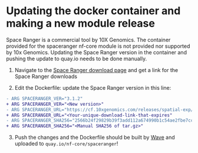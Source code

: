 # Updating the docker container and making a new module release

Space Ranger is a commercial tool by 10X Genomics. The container provided for the spaceranger nf-core module is not provided nor supported by 10x Genomics. Updating the Space Ranger version in the container and pushing the update to quay.io needs to be done manually.

1. Navigate to the [Space Ranger download page](https://support.10xgenomics.com/spatial-gene-expression/software/downloads/latest) and get a link for the Space Ranger downloads

2. Edit the Dockerfile: update the Space Ranger version in this line:

```diff
- ARG SPACERANGER_VER="3.1.2"
+ ARG SPACERANGER_VER="<New version>"
- ARG SPACERANGER_URL="https://cf.10xgenomics.com/releases/spatial-exp/spaceranger-3.1.2.tar.gz?Expires=1732608367&Key-Pair-Id=APKAI7S6A5RYOXBWRPDA&Signature=S4jcGCs5H0wLFfREhSc~AfuPIOXE~PW96kX9o2EyxZnmn1goUecgfEWTj67fL1DnZJBIa06kFdUdNpsMn2ustiSWOfXEgjlYQnxIcNnQIiEBGoQTHWphvx3LEQ6wtZnkWS80P6IcE0HJkIsgy04t6Sohih5cxY4jgytYsrAfZDYr5G3KKFwTfCKmhzMaXqW635yPbyQ8xEcQHK0QwviAx8-EFq-PE8UzC4QgUKi2MW-ivcfZkSDSfF8C3s7SgwDXIGIWv52mzeszenxMjN4KrWQotZ7ZpktzI0Vfpz0dNC17dQeDQUHj4LuNYbdh3RqsPKtqu3wjCe2Q7KiyoWnmaw__" \"
+ ARG SPACERANGER_URL="<Your-unique-download-link-that-expires"
- ARG SPACERANGER_SHA256="2566b24f29829b39f3add112a674990b1c54ae2fbe7ccb50a4c7dce9ccf152e6"
+ ARG SPACERANGER_SHA256="<Manual SHA256 of tar.gz>"
```

3. Push the changes and the Dockerfile should be built by [Wave](https://seqera.io/wave/) and uploaded to `quay.io/nf-core/spaceranger`!
